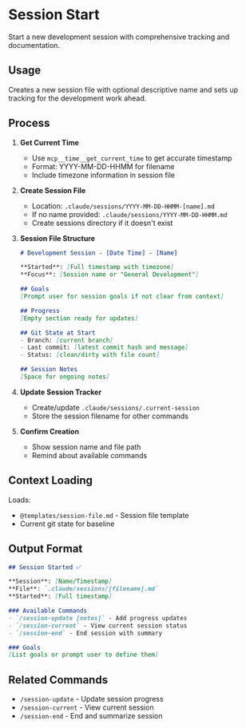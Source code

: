 # Session Start

Start a new development session with comprehensive tracking and documentation.

## Usage

Creates a new session file with optional descriptive name and sets up tracking for the development work ahead.

## Process

1. **Get Current Time**
   - Use `mcp__time__get_current_time` to get accurate timestamp
   - Format: YYYY-MM-DD-HHMM for filename
   - Include timezone information in session file

2. **Create Session File**
   - Location: `.claude/sessions/YYYY-MM-DD-HHMM-[name].md`
   - If no name provided: `.claude/sessions/YYYY-MM-DD-HHMM.md`
   - Create sessions directory if it doesn't exist

3. **Session File Structure**
   ```markdown
   # Development Session - [Date Time] - [Name]
   
   **Started**: [Full timestamp with timezone]
   **Focus**: [Session name or "General Development"]
   
   ## Goals
   [Prompt user for session goals if not clear from context]
   
   ## Progress
   [Empty section ready for updates]
   
   ## Git State at Start
   - Branch: [current branch]
   - Last commit: [latest commit hash and message]
   - Status: [clean/dirty with file count]
   
   ## Session Notes
   [Space for ongoing notes]
   ```

4. **Update Session Tracker**
   - Create/update `.claude/sessions/.current-session`
   - Store the session filename for other commands

5. **Confirm Creation**
   - Show session name and file path
   - Remind about available commands

## Context Loading

Loads:
- `@templates/session-file.md` - Session file template
- Current git state for baseline

## Output Format

```markdown
## Session Started ✅

**Session**: [Name/Timestamp]
**File**: `.claude/sessions/[filename].md`
**Started**: [Full timestamp]

### Available Commands
- `/session-update [notes]` - Add progress updates
- `/session-current` - View current session status  
- `/session-end` - End session with summary

### Goals
[List goals or prompt user to define them]
```

## Related Commands

- `/session-update` - Update session progress
- `/session-current` - View current session
- `/session-end` - End and summarize session